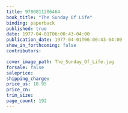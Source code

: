 ```yaml
---
title: 9780811206464
book_title: "The Sunday Of Life"
binding: paperback
published: true
date: 1977-04-01T06:00:43-04:00
publication_date: 1977-04-01T06:00:43-04:00
show_in_forthcoming: false
contributors:

cover_image_path: The_Sunday_Of_Life.jpg
forsale: false
saleprice:
shipping_charge:
price_us: 18.95
price_cn:
trim_size:
page_count: 192
---
```


